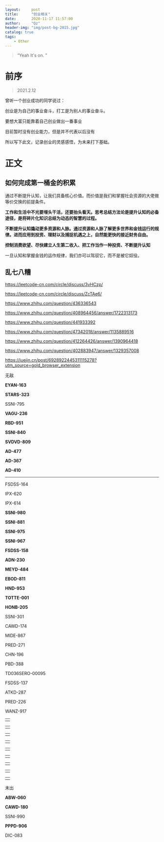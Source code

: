 ```yaml
---
layout:     post
title:      "创业相关"
date:       2020-11-17 11:57:00
author:     "Qz"
header-img: "img/post-bg-2015.jpg"
catalog: true
tags:
    - Other
---
```


> “Yeah It's on. ”
>



# 前序

> 2021.2.12 

曾听一个创业成功的同学说过：

创业是为自己的事业奋斗，打工是为别人的事业奋斗。

要想大富只能靠着自己创业做出一番事业

目前暂时没有创业能力，但是并不代表以后没有

所以写下此文，记录创业的灵感感悟，为未来打下基础。






# 正文





## **如何完成第一桶金的积累**

通过不断提升认知，让我们具备核心价值。而价值是我们和掌握社会资源的大佬做等价交换的前提条件。



**工作和生活中不光要埋头干活，还要抬头看天。思考总结方法论是提升认知的必备途径，是将碎片化知识总结为动态的智慧的过程。**



**不断提升认知撬动更多资源和人脉。通过资源和人脉了解更多世界和金钱运行的规律。进而应用到投资、理财以及捕捉机遇之上，自然能更快的接近财务自由。**



**控制消费欲望、尽快建立人生第二收入、把工作当作一种投资、不断提升认知**



一旦认知和掌握金钱的运作规律，我们亦可以驾驭它，而不是被它奴役。





## 乱七八糟



https://leetcode-cn.com/circle/discuss/3vHCzp/

https://leetcode-cn.com/circle/discuss/ZcTAe6/

https://www.zhihu.com/question/436336543

https://www.zhihu.com/question/408964456/answer/1722313173

https://www.zhihu.com/question/441933392

https://www.zhihu.com/question/47342018/answer/1135889516

https://www.zhihu.com/question/412264426/answer/1390964418

https://www.zhihu.com/question/402883947/answer/1329357008

https://juejin.cn/post/6928922445311115278?utm_source=gold_browser_extension



无敌

**EYAN-163**

**STARS-323**

SSNI-795

**VAGU-236**

**RBD-951** 

**SSNI-840**

**SVDVD-809**

**AD-477**

**AD-367**

**AD-410**



---



FSDSS-164

IPX-620

IPX-614

**SSNI-980**

**SSNI-881**

**SSNI-975**

**SSNI-967**

**FSDSS-158**

**ADN-230**

**MEYD-484**

**EBOD-811**

**HND-953**

**TOTTE-001**

**HONB-205**

SSNI-301

CAWD-174

MIDE-867

PRED-271

CHN-196

PBD-388

TD036SERO-00095

FSDSS-137

ATKD-287

PRED-226

WANZ-917

|      |
| ---- |
|      |

|      |
| ---- |
|      |

|      |
| ---- |
|      |

|      |
| ---- |
|      |

|      |
| ---- |
|      |

|      |
| ---- |
|      |

|      |
| ---- |
|      |

|      |
| ---- |
|      |

|      |
| ---- |
|      |





未出

**ABW-060**

**CAWD-180**

SSNI-990

**PPPD-906**

DIC-083